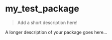 # my_test_package

> Add a short description here!

A longer description of your package goes here...